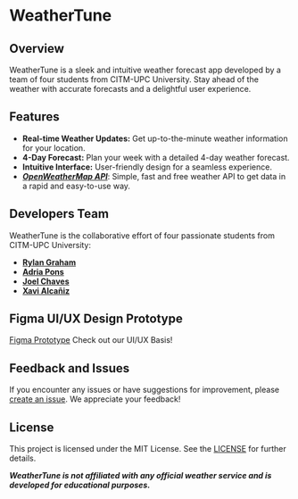 # WeatherTune

## Overview

WeatherTune is a sleek and intuitive weather forecast app developed by a  team of four students from CITM-UPC University. Stay ahead of the weather with accurate forecasts and a delightful user experience.

## Features

- **Real-time Weather Updates:** Get up-to-the-minute weather information for your location.
- **4-Day Forecast:** Plan your week with a detailed 4-day weather forecast.
- **Intuitive Interface:** User-friendly design for a seamless experience.
- ***[OpenWeatherMap API](https://openweathermap.org/api)***: Simple, fast and free weather API to get data in a rapid and easy-to-use way.

## Developers Team

WeatherTune is the collaborative effort of four passionate students from CITM-UPC University:

- **[Rylan Graham](https://github.com/RylanJGraham)**
- **[Adria Pons](https://github.com/AdriaPm)**
- **[Joel Chaves](https://github.com/joeycm)**
- **[Xavi Alcañiz](https://github.com/StarvinXarvin)**

## Figma UI/UX Design Prototype
[Figma Prototype](https://www.figma.com/proto/BKuhK7U4KPhKFwizA75vph/WeatherTune-App-Design-Sketch?type=design&node-id=2-278&t=gckvvae4DOPAcAqj-1&scaling=scale-down&starting-point-node-id=2%3A124&mode=design) Check out our UI/UX Basis!

## Feedback and Issues

If you encounter any issues or have suggestions for improvement, please [create an issue](https://github.com/RylanJGraham/WeatherTune/issues). We appreciate your feedback!

## License

This project is licensed under the MIT License. See the [LICENSE](https://github.com/RylanJGraham/WeatherTune/blob/main/LICENSE) for further details.


***WeatherTune is not affiliated with any official weather service and is developed for educational purposes.***
